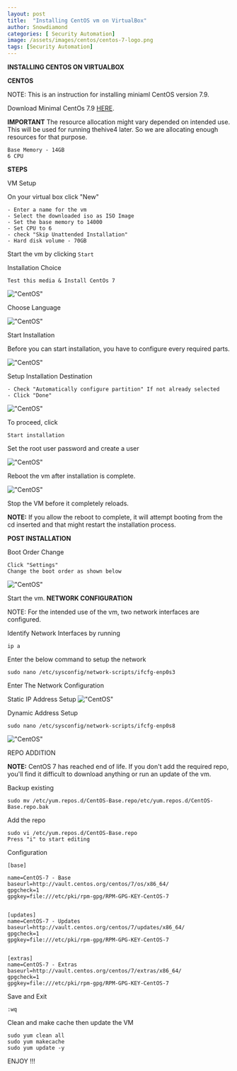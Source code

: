 ```yaml
---
layout: post
title:  "Installing CentOS vm on VirtualBox"
author: Snowdiamond
categories: [ Security Automation]
image: /assets/images/centos/centos-7-logo.png
tags: [Security Automation]
---
```

**INSTALLING CENTOS ON VIRTUALBOX**

**CENTOS**

NOTE: This is an instruction for installing miniaml CentOS version 7.9.

Download Minimal CentOs 7.9  [HERE](https://vault.centos.org/7.9.2009/isos/x86_64/setting-up-an-ubuntu-server-vm/).

**IMPORTANT**
The resource allocation might vary depended on intended use. This will be used for running thehive4 later. So we are allocating enough resources for that purpose.
```
Base Memory - 14GB
6 CPU
```
**STEPS**

VM Setup

On your virtual box click "New"

```
- Enter a name for the vm
- Select the downloaded iso as ISO Image
- Set the base memory to 14000
- Set CPU to 6
- check "Skip Unattended Installation"
- Hard disk volume - 70GB 
```
Start the vm by clicking ```Start```

Installation Choice
```
Test this media & Install CentOs 7
```
!["CentOS"](/assets/images/centos/centos-1.png)

Choose Language

!["CentOS"](/assets/images/centos/centos-2.png)

Start Installation

Before you can start installation, you have to configure every required parts.

!["CentOS"](/assets/images/centos/centos-3.png)

Setup Installation Destination
```
- Check "Automatically configure partition" If not already selected 
- Click "Done"
```
!["CentOS"](/assets/images/centos/centos-4.png)

To proceed, click

```
Start installation
```

Set the root user password and create a user 

!["CentOS"](/assets/images/centos/centos-5.png)

Reboot the vm after installation is complete.

!["CentOS"](/assets/images/centos/centos-6.png)

Stop the VM before it completely reloads.

**NOTE:** If you allow the reboot to complete, it will attempt booting from the cd inserted and that might restart the installation process.

**POST INSTALLATION**

Boot Order Change
```
Click "Settings"
Change the boot order as shown below
````
!["CentOS"](/assets/images/centos/centos-7.png)

Start the vm.
**NETWORK CONFIGURATION**

NOTE: For the intended use of the vm, two network interfaces are configured. 


Identify Network Interfaces by running 

```
ip a
```
Enter the below command to setup the network

```
sudo nano /etc/sysconfig/network-scripts/ifcfg-enp0s3
```
Enter The Network Configuration 

Static IP Address Setup
!["CentOS"](/assets/images/centos/centos-8.png)

Dynamic Address Setup
```
sudo nano /etc/sysconfig/network-scripts/ifcfg-enp0s8
```
!["CentOS"](/assets/images/centos/centos-9.png)

REPO ADDITION

**NOTE:** CentOS 7 has reached end of life. If you don't add the required repo, you'll find it difficult to download anything or run an update of the vm.

Backup existing 
```
sudo mv /etc/yum.repos.d/CentOS-Base.repo/etc/yum.repos.d/CentOS-Base.repo.bak
```
Add the repo

```
sudo vi /etc/yum.repos.d/CentOS-Base.repo 
Press "i" to start editing
```

Configuration

```
[base] 

name=CentOS-7 - Base 
baseurl=http://vault.centos.org/centos/7/os/x86_64/ 
gpgcheck=1 
gpgkey=file:///etc/pki/rpm-gpg/RPM-GPG-KEY-CentOS-7 
  

[updates] 
name=CentOS-7 - Updates 
baseurl=http://vault.centos.org/centos/7/updates/x86_64/ 
gpgcheck=1 
gpgkey=file:///etc/pki/rpm-gpg/RPM-GPG-KEY-CentOS-7 
  

[extras] 
name=CentOS-7 - Extras 
baseurl=http://vault.centos.org/centos/7/extras/x86_64/ 
gpgcheck=1 
gpgkey=file:///etc/pki/rpm-gpg/RPM-GPG-KEY-CentOS-7 
```
Save and Exit 

```
:wq
```
Clean and make cache then update the VM

```
sudo yum clean all 
sudo yum makecache 
sudo yum update -y 
```

ENJOY !!!